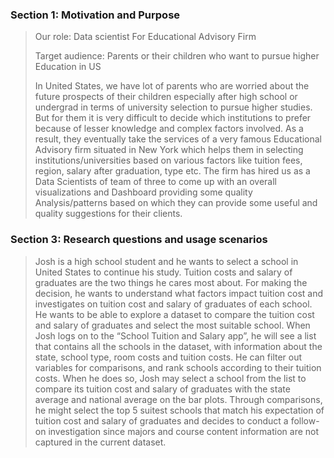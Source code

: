 ### Section 1: Motivation and Purpose


> Our role: Data scientist For Educational Advisory Firm
>
> Target audience: Parents or their children who want to pursue higher Education in US
>
> In United States, we have lot of parents who are worried about the future prospects of their children especially after high school or undergrad in terms of university selection to pursue higher studies. But for them it is very difficult to decide which institutions to prefer because of lesser knowledge and complex factors involved. As a result, they eventually take the services of a very famous Educational Advisory firm situated in New York which helps them in selecting institutions/universities based on various factors like tuition fees, region, salary after graduation, type etc. The firm has hired us as a Data Scientists of team of three to come up with an overall visualizations and Dashboard providing some quality Analysis/patterns based on which they can provide some useful and quality suggestions for their clients.




### Section 3: Research questions and usage scenarios



> Josh is a high school student and he wants to select a school in United States to continue his study. Tuition costs and salary of graduates are the two things he cares most about. For making the decision, he wants to understand what factors impact tuition cost and investigates on tuition cost and salary of graduates of each school. He wants to be able to explore a dataset to compare the tuition cost and salary of graduates and select the most suitable school. When Josh logs on to the “School Tuition and Salary app”, he will see a list that contains all the schools in the dataset, with information about the state, school type, room costs and tuition costs. He can filter out variables for comparisons, and rank schools according to their tuition costs. When he does so, Josh may select a school from the list to compare its tuition cost and salary of graduates with the state average and national average on the bar plots. Through comparisons, he might select the top 5 suitest schools that match his expectation of tuition cost and salary of graduates and decides to conduct a follow-on investigation since majors and course content information are not captured in the current dataset.
